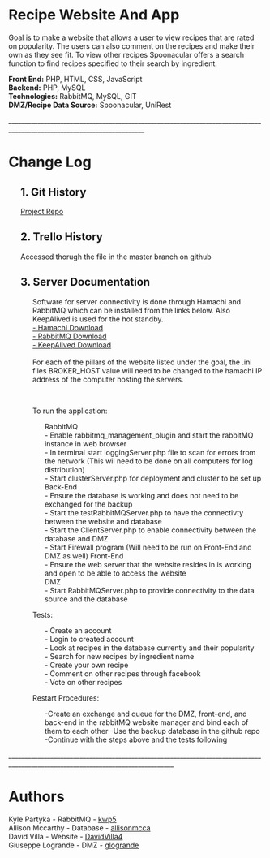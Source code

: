 <h1><b> Recipe Website And App </b></h1>
<p> 
  Goal is to make a website that allows a user to view recipes that are rated on popularity. 
  The users can also comment on the recipes and make their own as they see fit. 
  To view other recipes Spoonacular offers a search function to find recipes specified to their search by ingredient.

  <b>Front End:</b> PHP, HTML, CSS, JavaScript</br>
  <b>Backend:</b> PHP, MySQL</br>
  <b>Technologies:</b> RabbitMQ, MySQL, GIT</br>
  <b>DMZ/Recipe Data Source:</b> Spoonacular, UniRest</br>
</p>
________________________________________________________________________________________________________________________
<h1><b> Change Log </b></h1>
<ol>
  <h2> 1. Git History </h2>
  <p><a href="https://github.com/DavidVilla4/IT490-Team-Eagle-Strike-Force.git">Project Repo</a></p>

  <h2> 2. Trello History </h2>
  <p>Accessed thorugh the file in the master branch on github</p>

  <h2> 3. Server Documentation </h2>
   <ul>
    <p>
      Software for server connectivity is done through Hamachi and RabbitMQ which can be installed from the links below. Also KeepAlived is used for the hot standby.</br>
      <a href="https://hamachi.en.softonic.com/"> - Hamachi Download</a></br><a href="https://www.rabbitmq.com/download.html"> - RabbitMQ Download</a></br><a href="https://www.redhat.com/sysadmin/keepalived-basics"> - KeepAlived Download</a>
      </br></br>
      For each of the pillars of the website listed under the goal, the .ini files BROKER_HOST value will need to be changed to the hamachi IP address
      of the computer hosting the servers.
    </p>
    </br>
    <p>
      To run the application:</br>
      <ul>
        <p>
          RabbitMQ</br>
          - Enable rabbitmq_management_plugin and start the rabbitMQ instance in web browser</br>
          - In terminal start loggingServer.php file to scan for errors from the network (This wil need to be done on all computers for log distribution)</br>
          - Start clusterServer.php for deployment and cluster to be set up</br>
          Back-End</br>
          - Ensure the database is working and does not need to be exchanged for the backup</br>
          - Start the testRabbitMQServer.php to have the connectivty between the website and database</br>
          - Start the ClientServer.php to enable connectivity between the database and DMZ</br>
          - Start Firewall program (Will need to be run on Front-End and DMZ as well)
          Front-End</br>
          - Ensure the web server that the website resides in is working and open to be able to access the website</br>
          DMZ</br>
          - Start RabbitMQServer.php to provide connectivity to the data source and the database</br>
        </p>
      </ul>
     Tests:</br>
      <ul>
        <p>
          - Create an account</br>
          - Login to created account</br>
          - Look at recipes in the database currently and their popularity</br>
          - Search for new recipes by ingredient name</br>
          - Create your own recipe</br>
          - Comment on other recipes through facebook</br>
          - Vote on other recipes</br>
        </p>
       </ul>
      Restart Procedures:</br>
       <ul>
        <p>
          -Create an exchange and queue for the DMZ, front-end, and back-end in the rabbitMQ website manager and bind each of them to each other
          -Use the backup database in the github repo
          -Continue with the steps above and the tests following
        </p>
       </ul>
    </p>
   </ul>
</ol>
_________________________________________________________________________________________________________________________________
<h1>Authors</h1>
<p>
 Kyle Partyka - RabbitMQ - <a href="https://github.com/kwp5">kwp5</a></br>
 Allison Mccarthy - Database - <a href="https://github.com/allisonmcca">allisonmcca</a></br>
 David Villa - Website - <a href="https://github.com/DavidVilla4">DavidVilla4</a></br>
 Giuseppe Logrande - DMZ - <a href="https://github.com/glogrande">glogrande</a>
</p>
